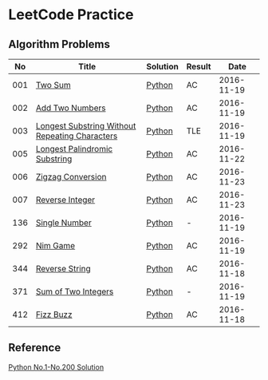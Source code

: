 LeetCode Practice
=====================

## Algorithm Problems

|No|Title|Solution|Result|Date|
|----|------|------|------|-----|
|001|[Two Sum](https://leetcode.com/problems/two-sum)|[Python](001-two-sum)|AC|2016-11-19|
|002|[Add Two Numbers  ](https://leetcode.com/problems/add-two-numbers)|[Python](002-add-two-numbers)|AC|2016-11-19|
|003|[Longest Substring Without Repeating Characters](https://leetcode.com/problems/longest-substring-without-repeating-characters)|[Python](003-longest-substring-without-repeating-characters)|TLE|2016-11-19|
|005|[Longest Palindromic Substring](https://leetcode.com/problems/longest-palindromic-substring)|[Python](005-longest-palindromic-substring)|AC|2016-11-22|
|006|[Zigzag Conversion](https://leetcode.com/problems/zigzag-conversion)|[Python](006-zigzag-conversion)|AC|2016-11-23|
|007|[Reverse Integer](https://leetcode.com/problems/reverse-integer)|[Python](007-reverse-integer)|AC|2016-11-23|
|136|[Single Number](https://leetcode.com/problems/single-number)|[Python](136-single-number)|-|2016-11-19|
|292|[Nim Game](https://leetcode.com/problems/nim-game)|[Python](292-nim-game)|AC|2016-11-19|
|344|[Reverse String](https://leetcode.com/problems/reverse-string)|[Python](344-reverse-string)|AC|2016-11-18|
|371|[Sum of Two Integers](https://leetcode.com/problems/sum-of-two-integers)|[Python](371)|-|2016-11-19|
|412|[Fizz Buzz](https://leetcode.com/problems/fizz-buzz)|[Python](412-fizz-buzz)|AC|2016-11-18|



## Reference

[Python No.1-No.200 Solution](https://shenjie1993.gitbooks.io/leetcode-python/content/)
